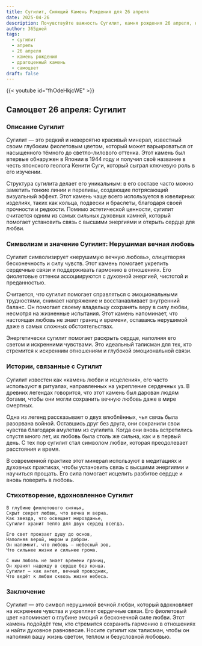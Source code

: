 ```yaml
---
title: Сугилит, Сияющий Камень Рождения для 26 апреля
date: 2025-04-26
description: Почувствуйте важность Сугилит, камня рождения 26 апреля, который символизирует Нерушимая вечная любовь. Пусть его красота и значение осветят ваш день.
author: 365дней
tags:
  - сугилит
  - апрель
  - 26 апреля
  - камень рождения
  - драгоценный камень
  - самоцвет
draft: false
---
```


{{< youtube id="fhOdeHkjcWE" >}}

## Самоцвет 26 апреля: Сугилит

### Описание Сугилит

Сугилит — это редкий и невероятно красивый минерал, известный своим глубоким фиолетовым цветом, который может варьироваться от насыщенного тёмного до светло-лилового оттенка. Этот камень был впервые обнаружен в Японии в 1944 году и получил своё название в честь японского геолога Кенити Суги, который сыграл ключевую роль в его изучении.

Структура сугилита делает его уникальным: в его составе часто можно заметить тонкие линии и переливы, создающие потрясающий визуальный эффект. Этот камень чаще всего используется в ювелирных изделиях, таких как кольца, подвески и браслеты, благодаря своей прочности и редкости. Помимо эстетической ценности, сугилит считается одним из самых сильных духовных камней, который помогает установить связь с высшими энергиями и открыть сердце для любви.

### Символизм и значение Сугилит: Нерушимая вечная любовь

Сугилит символизирует «нерушимую вечную любовь», олицетворяя бесконечность и силу чувств. Этот камень помогает укрепить сердечные связи и поддерживать гармонию в отношениях. Его фиолетовые оттенки ассоциируются с духовной энергией, чистотой и преданностью.

Считается, что сугилит помогает справляться с эмоциональными трудностями, снимает напряжение и восстанавливает внутренний баланс. Он помогает своему владельцу сохранять веру в силу любви, несмотря на жизненные испытания. Этот камень напоминает, что настоящая любовь не знает границ и времени, оставаясь нерушимой даже в самых сложных обстоятельствах.

Энергетически сугилит помогает раскрыть сердце, наполняя его светом и искренними чувствами. Это идеальный талисман для тех, кто стремится к искренним отношениям и глубокой эмоциональной связи.

### Истории, связанные с Сугилит

Сугилит известен как «камень любви и исцеления», его часто используют в ритуалах, направленных на укрепление сердечных уз. В древних легендах говорится, что этот камень был дарован людям богами, чтобы они могли сохранить вечную любовь даже в мире смертных.

Одна из легенд рассказывает о двух влюблённых, чья связь была разорвана войной. Оставшись друг без друга, они сохранили свои чувства благодаря амулетам из сугилита. Когда они вновь встретились спустя много лет, их любовь была столь же сильна, как и в первый день. С тех пор сугилит стал символом любви, которая преодолевает расстояния и время.

В современной практике этот минерал используют в медитациях и духовных практиках, чтобы установить связь с высшими энергиями и научиться прощать. Его сила помогает исцелить разбитое сердце и вновь поверить в любовь.

### Стихотворение, вдохновленное Сугилит

```
В глубине фиолетового сиянья,  
Скрыт секрет любви, что вечна и верна.  
Как звезда, что освещает мирозданье,  
Сугилит хранит тепло для двух сердец всегда.

Его свет пронзает душу до основ,  
Наполняя верой, миром и добром.  
Он напомнит, что любовь — небесный зов,  
Что сильнее жизни и сильнее грома.

С ним любовь не знает времени границ,  
Он хранят надежду в сердце без конца.  
Сугилит — как ангел, вечный проводник,  
Что ведёт к любви сквозь жизни небеса.
```

### Заключение

Сугилит — это символ нерушимой вечной любви, который вдохновляет на искренние чувства и укрепляет сердечные связи. Его фиолетовый цвет напоминает о глубине эмоций и бесконечной силе любви. Этот камень подойдёт тем, кто стремится сохранить гармонию в отношениях и найти духовное равновесие. Носите сугилит как талисман, чтобы он наполнял вашу жизнь светом, теплом и безусловной любовью.